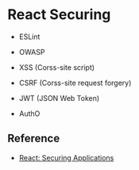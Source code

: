 # React Securing

- ESLint

- OWASP

- XSS (Corss-site script)

- CSRF (Corss-site request forgery)

- JWT (JSON Web Token)

- AuthO


## Reference
- [React: Securing Applications](https://www.linkedin.com/learning/react-securing-applications-2/securing-react-applications)

